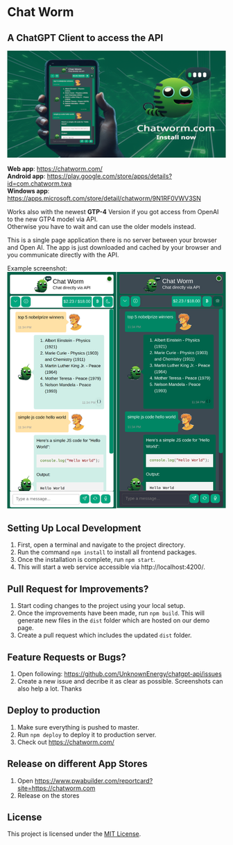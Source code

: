 # Chat Worm
## A ChatGPT Client to access the API

<img src="src/assets/cover.png" alt="Chatworm"/>

**Web app**: https://chatworm.com/  
**Android app**: https://play.google.com/store/apps/details?id=com.chatworm.twa  
**Windows app**: https://apps.microsoft.com/store/detail/chatworm/9N1RF0VWV3SN  
  
Works also with the newest **GTP-4** Version if you got access from OpenAI to the new GTP4 model via API.  
Otherwise you have to wait and can use the older models instead.  
  
This is a single page application there is no server between your browser and Open AI. The app is just downloaded and cached by your browser and you communicate directly with the API.  

Example screenshot:  
![demo](src/assets/demo_screenshot.png "Example Screenshot")

## Setting Up Local Development
1. First, open a terminal and navigate to the project directory.
2. Run the command `npm install` to install all frontend packages.
3. Once the installation is complete, run `npm start`. 
4. This will start a web service accessible via http://localhost:4200/.

## Pull Request for Improvements?
1. Start coding changes to the project using your local setup.
2. Once the improvements have been made, run `npm build`. This will generate new files in the `dist` folder which are hosted on our demo page.
3. Create a pull request which includes the updated `dist` folder.

## Feature Requests or Bugs?
1. Open following: https://github.com/UnknownEnergy/chatgpt-api/issues
2. Create a new issue and decribe it as clear as possible. Screenshots can also help a lot. Thanks

## Deploy to production
1. Make sure everything is pushed to master.
2. Run `npm deploy` to deploy it to production server.
3. Check out https://chatworm.com/

## Release on different App Stores
1. Open https://www.pwabuilder.com/reportcard?site=https://chatworm.com
2. Release on the stores

## License
This project is licensed under the [MIT License](./LICENSE).
